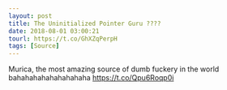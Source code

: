 ```yaml
---
layout: post
title: The Uninitialized Pointer Guru ????
date: 2018-08-01 03:00:21
tourl: https://t.co/GhXZqPerpH
tags: [Source]
---
```

Murica, the most amazing source of dumb fuckery in the world bahahahahahahahahaha https://t.co/Qpu6Roqp0i